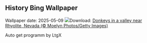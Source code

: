 ## History Bing Wallpaper
Wallpaper date: 2025-05-09
![](https://www.bing.com/th?id=OHR.RhyoliteDonkeys_EN-US6439068828_UHD.jpg&w=1000)Download: [Donkeys in a valley near Rhyolite, Nevada (© Moelyn Photos/Getty Images)](https://www.bing.com/th?id=OHR.RhyoliteDonkeys_EN-US6439068828_UHD.jpg)

Auto get programm by LtgX
